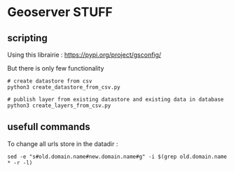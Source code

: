 
# Geoserver STUFF

## scripting
Using this librairie : https://pypi.org/project/gsconfig/

But there is only few functionality

```commandline
# create datastore from csv
python3 create_datastore_from_csv.py

# publish layer from existing datastore and existing data in database 
python3 create_layers_from_csv.py 

```

## usefull commands


To change all urls store in the datadir :

`sed -e "s#old.domain.name#new.domain.name#g" -i $(grep old.domain.name * -r -l)`
